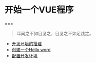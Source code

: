 # 开始一个VUE程序
===

> 耳闻之不如目见之，目见之不如足践之。

* [开发环境的搭建](devtools.md)
* [创建一个Hello word](helloproject.md)
* [配置开发环境](config.md)


